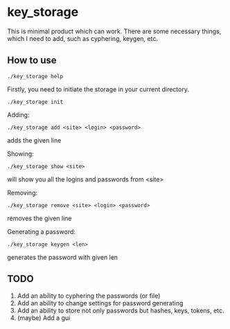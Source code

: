 # key_storage
This is minimal product which can work. There are some necessary things, which I need to add, such as cyphering, keygen, etc.

## How to use

```
./key_storage help
```

Firstly, you need to initiate the storage in your current directory.
```
./key_storage init
```

Adding:
```
./key_storage add <site> <login> <password>
```
adds the given line

Showing:
```
./key_storage show <site>
```
will show you all the logins and passwords from \<site\>

Removing:
```
./key_storage remove <site> <login> <password>
```
removes the given line

Generating a password:
```
./key_storage keygen <len>
```
generates the password with given len

## TODO

1. Add an ability to cyphering the passwords (or file)
2. Add an ability to change settings for password generating
3. Add an ability to store not only passwords but hashes, keys, tokens, etc.
4. (maybe) Add a gui
